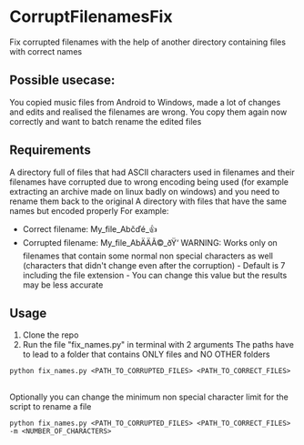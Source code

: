 # CorruptFilenamesFix
Fix corrupted filenames with the help of another directory containing files with correct names

## Possible usecase:
You copied music files from Android to Windows, made a lot of changes and edits and realised the filenames are wrong. You copy them again now correctly and want to batch rename the edited files

## Requirements
A directory full of files that had ASCII characters used in filenames and their filenames have corrupted due to wrong encoding being used (for example extracting an archive made on linux badly on windows) and you need to rename them back to the original
A directory with files that have the same names but encoded properly
For example:
- Correct filename:   My_file_Abčďé_👍
- Corrupted filename: My_file_AbÄÄÃ©_ðŸ‘
WARNING: Works only on filenames that contain some normal non special characters as well (characters that didn't change even after the corruption) - Default is 7 including the file extension - You can change this value but the results may be less accurate

## Usage
1. Clone the repo
2. Run the file "fix_names.py" in terminal with 2 arguments
   The paths have to lead to a folder that contains ONLY files and NO OTHER folders
```
python fix_names.py <PATH_TO_CORRUPTED_FILES> <PATH_TO_CORRECT_FILES>
```

##
Optionally you can change the minimum non special character limit for the script to rename a file
```
python fix_names.py <PATH_TO_CORRUPTED_FILES> <PATH_TO_CORRECT_FILES> -m <NUMBER_OF_CHARACTERS>
```
